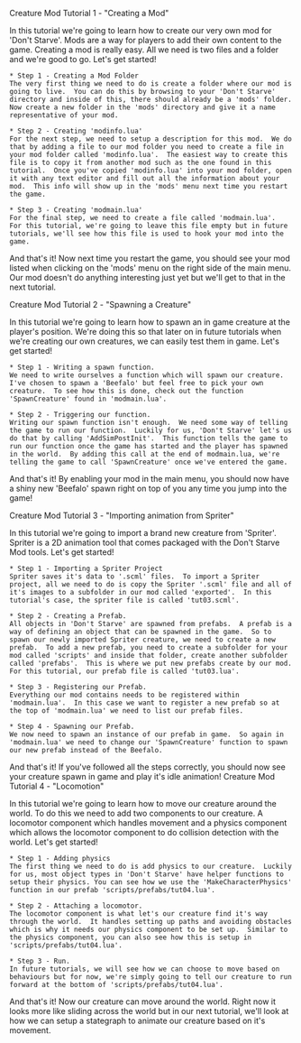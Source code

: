Creature Mod Tutorial 1 - "Creating a Mod"

In this tutorial we're going to learn how to create our very own mod for 'Don't Starve'.  Mods are a way for players to add their own content to the game.  Creating a mod is really easy.  All we need is two files and a folder and we're good to go.  Let's get started!

	* Step 1 - Creating a Mod Folder
	The very first thing we need to do is create a folder where our mod is going to live.  You can do this by browsing to your 'Don't Starve' directory and inside of this, there should already be a 'mods' folder.  Now create a new folder in the 'mods' directory and give it a name representative of your mod.

	* Step 2 - Creating 'modinfo.lua'
	For the next step, we need to setup a description for this mod.  We do that by adding a file to our mod folder you need to create a file in your mod folder called 'modinfo.lua'.  The easiest way to create this file is to copy it from another mod such as the one found in this tutorial.  Once you've copied 'modinfo.lua' into your mod folder, open it with any text editor and fill out all the information about your mod.  This info will show up in the 'mods' menu next time you restart the game.

	* Step 3 - Creating 'modmain.lua'
	For the final step, we need to create a file called 'modmain.lua'.  For this tutorial, we're going to leave this file empty but in future tutorials, we'll see how this file is used to hook your mod into the game.

And that's it!  Now next time you restart the game, you should see your mod listed when clicking on the 'mods' menu on the right side of the main menu.  Our mod doesn't do anything interesting just yet but we'll get to that in the next tutorial.

Creature Mod Tutorial 2 - "Spawning a Creature"

In this tutorial we're going to learn how to spawn an in game creature at the player's position.  We're doing this so that later on in future tutorials when we're creating our own creatures, we can easily test them in game.  Let's get started!

	* Step 1 - Writing a spawn function.
	We need to write ourselves a function which will spawn our creature.  I've chosen to spawn a 'Beefalo' but feel free to pick your own creature.  To see how this is done, check out the function 'SpawnCreature' found in 'modmain.lua'.

	* Step 2 - Triggering our function.
	Writing our spawn function isn't enough.  We need some way of telling the game to run our function.  Luckily for us, 'Don't Starve' let's us do that by calling 'AddSimPostInit'.  This function tells the game to run our function once the game has started and the player has spawned in the world.  By adding this call at the end of modmain.lua, we're telling the game to call 'SpawnCreature' once we've entered the game.

And that's it!  By enabling your mod in the main menu, you should now have a shiny new 'Beefalo' spawn right on top of you any time you jump into the game!

Creature Mod Tutorial 3 - "Importing animation from Spriter"

In this tutorial we're going to import a brand new creature from 'Spriter'.  Spriter is a 2D animation tool that comes packaged with the Don't Starve Mod tools.  Let's get started!

	* Step 1 - Importing a Spriter Project
	Spriter saves it's data to '.scml' files.  To import a Spriter project, all we need to do is copy the Spriter '.scml' file and all of it's images to a subfolder in our mod called 'exported'.  In this tutorial's case, the spriter file is called 'tut03.scml'.

	* Step 2 - Creating a Prefab.
	All objects in 'Don't Starve' are spawned from prefabs.  A prefab is a way of defining an object that can be spawned in the game.  So to spawn our newly imported Spriter creature, we need to create a new prefab.  To add a new prefab, you need to create a subfolder for your mod called 'scripts' and inside that folder, create another subfolder called 'prefabs'.  This is where we put new prefabs create by our mod.  For this tutorial, our prefab file is called 'tut03.lua'.

	* Step 3 - Registering our Prefab.
	Everything our mod contains needs to be registered within 'modmain.lua'.  In this case we want to register a new prefab so at the top of 'modmain.lua' we need to list our prefab files.

	* Step 4 - Spawning our Prefab.
	We now need to spawn an instance of our prefab in game.  So again in 'modmain.lua' we need to change our 'SpawnCreature' function to spawn our new prefab instead of the Beefalo.

And that's it!  If you've followed all the steps correctly, you should now see your creature spawn in game and play it's idle animation!
Creature Mod Tutorial 4 - "Locomotion"

In this tutorial we're going to learn how to move our creature around the world.  To do this we need to add two components to our creature.  A locomotor component which handles movement and a physics component which allows the locomotor component to do collision detection with the world.  Let's get started!

	* Step 1 - Adding physics
	The first thing we need to do is add physics to our creature.  Luckily for us, most object types in 'Don't Starve' have helper functions to setup their physics. You can see how we use the 'MakeCharacterPhysics' function in our prefab 'scripts/prefabs/tut04.lua'.

	* Step 2 - Attaching a locomotor.
	The locomotor component is what let's our creature find it's way through the world.  It handles setting up paths and avoiding obstacles which is why it needs our physics component to be set up.  Similar to the physics component, you can also see how this is setup in 'scripts/prefabs/tut04.lua'.

	* Step 3 - Run.
	In future tutorials, we will see how we can choose to move based on behaviours but for now, we're simply going to tell our creature to run forward at the bottom of 'scripts/prefabs/tut04.lua'.

And that's it!  Now our creature can move around the world.  Right now it looks more like sliding across the world but in our next tutorial, we'll look at how we can setup a stategraph to animate our creature based on it's movement.